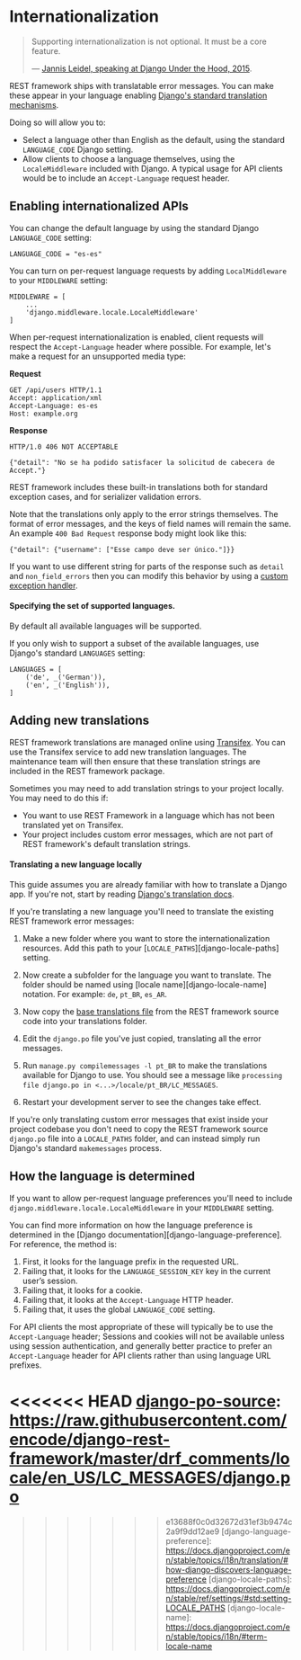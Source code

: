 # Internationalization

> Supporting internationalization is not optional. It must be a core feature.
>
> &mdash; [Jannis Leidel, speaking at Django Under the Hood, 2015][cite].

REST framework ships with translatable error messages. You can make these appear in your language enabling [Django's standard translation mechanisms][django-translation].

Doing so will allow you to:

* Select a language other than English as the default, using the standard `LANGUAGE_CODE` Django setting.
* Allow clients to choose a language themselves, using the `LocaleMiddleware` included with Django. A typical usage for API clients would be to include an `Accept-Language` request header.

## Enabling internationalized APIs

You can change the default language by using the standard Django `LANGUAGE_CODE` setting:

    LANGUAGE_CODE = "es-es"

You can turn on per-request language requests by adding `LocalMiddleware` to your `MIDDLEWARE` setting:

    MIDDLEWARE = [
        ...
        'django.middleware.locale.LocaleMiddleware'
    ]

When per-request internationalization is enabled, client requests will respect the `Accept-Language` header where possible. For example, let's make a request for an unsupported media type:

**Request**

    GET /api/users HTTP/1.1
    Accept: application/xml
    Accept-Language: es-es
    Host: example.org

**Response**

    HTTP/1.0 406 NOT ACCEPTABLE

    {"detail": "No se ha podido satisfacer la solicitud de cabecera de Accept."}

REST framework includes these built-in translations both for standard exception cases, and for serializer validation errors.

Note that the translations only apply to the error strings themselves. The format of error messages, and the keys of field names will remain the same. An example `400 Bad Request` response body might look like this:

    {"detail": {"username": ["Esse campo deve ser único."]}}

If you want to use different string for parts of the response such as `detail` and `non_field_errors` then you can modify this behavior by using a [custom exception handler][custom-exception-handler].

#### Specifying the set of supported languages.

By default all available languages will be supported.

If you only wish to support a subset of the available languages, use Django's standard `LANGUAGES` setting:

    LANGUAGES = [
        ('de', _('German')),
        ('en', _('English')),
    ]

## Adding new translations

REST framework translations are managed online using [Transifex][transifex-project]. You can use the Transifex service to add new translation languages. The maintenance team will then ensure that these translation strings are included in the REST framework package.

Sometimes you may need to add translation strings to your project locally. You may need to do this if:

* You want to use REST Framework in a language which has not been translated yet on Transifex.
* Your project includes custom error messages, which are not part of REST framework's default translation strings.

#### Translating a new language locally

This guide assumes you are already familiar with how to translate a Django app.  If you're not, start by reading [Django's translation docs][django-translation].

If you're translating a new language you'll need to translate the existing REST framework error messages:

1. Make a new folder where you want to store the internationalization resources. Add this path to your [`LOCALE_PATHS`][django-locale-paths] setting.

2. Now create a subfolder for the language you want to translate. The folder should be named using [locale name][django-locale-name] notation. For example: `de`, `pt_BR`, `es_AR`.

3. Now copy the [base translations file][django-po-source] from the REST framework source code into your translations folder.

4. Edit the `django.po` file you've just copied, translating all the error messages.

5. Run `manage.py compilemessages -l pt_BR` to make the translations
available for Django to use. You should see a message like `processing file django.po in <...>/locale/pt_BR/LC_MESSAGES`.

6. Restart your development server to see the changes take effect.

If you're only translating custom error messages that exist inside your project codebase you don't need to copy the REST framework source `django.po` file into a `LOCALE_PATHS` folder, and can instead simply run Django's standard `makemessages` process.

## How the language is determined

If you want to allow per-request language preferences you'll need to include `django.middleware.locale.LocaleMiddleware` in your `MIDDLEWARE` setting.

You can find more information on how the language preference is determined in the [Django documentation][django-language-preference]. For reference, the method is:

1. First, it looks for the language prefix in the requested URL.
2. Failing that, it looks for the `LANGUAGE_SESSION_KEY` key in the current user’s session.
3. Failing that, it looks for a cookie.
4. Failing that, it looks at the `Accept-Language` HTTP header.
5. Failing that, it uses the global `LANGUAGE_CODE` setting.

For API clients the most appropriate of these will typically be to use the `Accept-Language` header; Sessions and cookies will not be available unless using session authentication, and generally better practice to prefer an `Accept-Language` header for API clients rather than using language URL prefixes.

[cite]: https://youtu.be/Wa0VfS2q94Y
[django-translation]: https://docs.djangoproject.com/en/stable/topics/i18n/translation
[custom-exception-handler]: ../api-guide/exceptions.md#custom-exception-handling
[transifex-project]: https://www.transifex.com/projects/p/django-rest-framework/
<<<<<<< HEAD
[django-po-source]: https://raw.githubusercontent.com/encode/django-rest-framework/master/drf_comments/locale/en_US/LC_MESSAGES/django.po
=======
[django-po-source]: https://raw.githubusercontent.com/encode/django-rest-framework/master/rest_framework/locale/en_US/LC_MESSAGES/django.po
>>>>>>> e13688f0c0d32672d31ef3b9474c2a9f9dd12ae9
[django-language-preference]: https://docs.djangoproject.com/en/stable/topics/i18n/translation/#how-django-discovers-language-preference
[django-locale-paths]: https://docs.djangoproject.com/en/stable/ref/settings/#std:setting-LOCALE_PATHS
[django-locale-name]: https://docs.djangoproject.com/en/stable/topics/i18n/#term-locale-name
